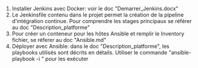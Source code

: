 1. Installer Jenkins avec Docker: voir le doc "Demarrer_Jenkins.docx"
2. Le Jenkinsfile contenu dans le projet permet la création de la pipeline d'intégration continue. Pour comprendre les stages principaux se référer au doc "Description_platforme"
3. Pour créer un conteneur pour les hôtes Ansible et remplir le Inventory fichier, se réferer au doc "Ansible.md"
4. Déployer avec Ansible: dans le doc "Description_platforme", les playbooks utilisés sont décrits en détails. Utiliser le commande "ansible-playbook -i <inventory> <playbook>" pour les exécuter
